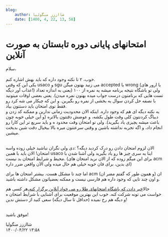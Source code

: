 ```yaml
---
blog:
    author: شااززز منگولیا
    date: [1400, 4, 22, 13, 58]
---
```

# امتحانهای پایانی دوره تابستان به صورت آنلاین

<div class="cnt">
سلام،<br/><br/>خوب، ۲ تا نکته وجود داره که باید بهش اشاره کنم.<br/>یکی این که وقتی usaco و sgu می زنید بهتون میگن accepted یا wrong (یا ارور های عذاب آور دیگه!) ولی تو باشگاه نتیجه برنامه میشه یه نمره از ۱۰۰ (یعنی به اندازه تعداد تست هایی که برنامتون درست جواب میده بهتون نمره میدن). یعنی بعضی اوقات میتونید با نصفه حل کردن سوال یه بخشی از نمره رو بگیرین. و این که چیکار می شه کرد رو فقط توی امتحان باید دستتون بیاد.<br/>یه نکته دیگه ای هم که وجود داره. اینکه الان محدودیت زمانی ندارین و ممکنه کد زدن و دیباگ کردنتون کلی وقت طول بکشه، و عوضش دقتتون بالاتره (و این خیلی خوبه چون باعث میشه یچیزی یاد بگیرید). ولی تو امتحان وقت محدود ه و باید سریع تر این کارا رو انجام داد، و اگه تجربه نداشته باشین و وقتی سرعتتون میره بالا بیخیال دقت شین بدبخت میشین.<br/><br/><p>الان لزوم امتحان دادن رو درک کردید دیگه؟‌ :دی ولی نگران نباشید خیلی زوده واسه امتحان! الان باید با همین usaco اینا یه سری چیز ها رو یاد بگیرید ولی آشنا شدن با محیط و شرایط امتحان بد نیست. (برای این میگم زوده که از الان نرید امتحان های acm ای بدین، برای فان خوبه خیلی هم حال میده ولی الآن واقعن ضرر داره)</p>
<p>اما چند تا مشکل هست. بیشتر امتحان ها برای acm ان (و همون طور که گفتم مضر ان) و اون چند تایی که وجود داره هم فارسی نیست و ممکنه بعضیاتون مشکل داشته باشید.</p>
<p>حالا<a href="http://www.inoi.ir/1390/06/01/%D8%A7%D9%85%D8%AA%D8%AD%D8%A7%D9%86%D9%87%D8%A7%DB%8C-%D9%BE%D8%A7%DB%8C%D8%A7%D9%86%DB%8C-%D8%AF%D9%88%D8%B1%D9%87-%D8%AA%D8%A7%D8%A8%D8%B3%D8%AA%D8%A7%D9%86-%D8%A8%D9%87-%D8%B5%D9%88%D8%B1%D8%AA/">خبر دادن که باشگاه امتحانهای طلا رو می خواد آنلاین برگزار کنه،</a>هر کسی هم خواست می تونه شرکت کنه. خوب این بهترین موقعیت برای آشنایی با شرایط امتحان ه و دیگه هم رخ نمیده (حداقل تا سال دیگه) سعی کنید از دستش ندین!</p>
<br/>موفق باشید!<br/><p></p>
</div>

<div class="blog-info">
    <div class="blog-author">شااززز منگولیا</div>
    <div class="blog-date">۱۴۰۰/۰۴/۲۲ ۱۳:۵۸</div>
</div>

